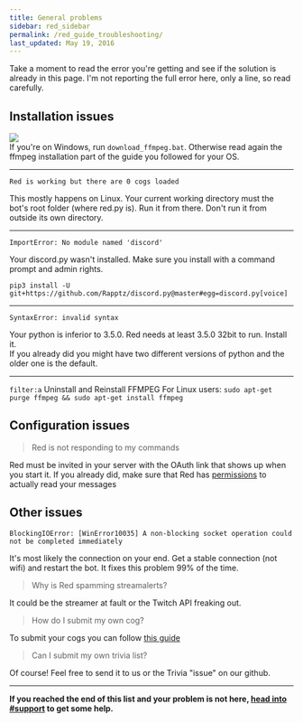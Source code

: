 ```yaml
---
title: General problems
sidebar: red_sidebar
permalink: /red_guide_troubleshooting/
last_updated: May 19, 2016
---
```


Take a moment to read the error you're getting and see if the solution is already in this page.  I'm not reporting the full error here, only a line, so read carefully.

## Installation issues  

![](http://i.imgur.com/iyPCJs9.png)  
If you're on Windows, run `download_ffmpeg.bat`. Otherwise read again the ffmpeg installation part of the guide you followed for your OS.

***

`Red is working but there are 0 cogs loaded`

This mostly happens on Linux. Your current working directory must the bot's root folder (where red.py is). Run it from there. Don't run it from outside its own directory.

***

`ImportError: No module named 'discord'`

Your discord.py wasn't installed. Make sure you install with a command prompt and admin rights.

`pip3 install -U git+https://github.com/Rapptz/discord.py@master#egg=discord.py[voice]`

***

`SyntaxError: invalid syntax`

Your python is inferior to 3.5.0. Red needs at least 3.5.0 32bit to run. Install it.  
If you already did you might have two different versions of python and the older one is the default.

***

`filter:a`
Uninstall and Reinstall FFMPEG
For Linux users: `sudo apt-get purge ffmpeg && sudo apt-get install ffmpeg`

## Configuration issues

> Red is not responding to my commands

Red must be invited in your server with the OAuth link that shows up when you start it. If you already did, make sure that Red has  [permissions](https://support.discordapp.com/hc/en-us/articles/206029707?flash_digest=cdf88bf221fe52a4aa2425665c38563efd63723e) to actually read your messages

## Other issues

`BlockingIOError: [WinError10035] A non-blocking socket operation could not be completed immediately`

It's most likely the connection on your end. Get a stable connection (not wifi) and restart the bot. It fixes this problem 99% of the time.

> Why is Red spamming streamalerts?

It could be the streamer at fault or the Twitch API freaking out.

> How do I submit my own cog?

To submit your cogs you can follow [this guide](/Red-Docs/red_cog_how_to_publish/)

> Can I submit my own trivia list?

Of course! Feel free to send it to us or the Trivia "issue" on our github.

***

**If you reached the end of this list and your problem is not here, [head into #support](https://discord.gg/0k4npTwMvTpv9wrh) to get some help.**
